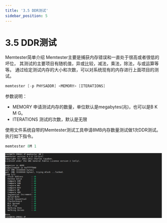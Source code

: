 ```yaml
---
title: '3.5 DDR测试'
sidebar_position: 5
---
```


# 3.5 DDR测试

Memtester简单介绍
Memtester主要是捕获内存错误和一直处于很高或者很低的坏位， 其测试的主要项目有随机值，异或比较，减法，乘法，除法，与或运算等等。 通过给定测试内存的大小和次数，可以对系统现有的内存进行上面项目的测试。
```c#
memtester [-p PHYSADDR] <MEMORY> [ITERATIONS]
```
参数说明：
+ MEMORY 申请测试内存的数量，单位默认是megabytes(兆)，也可以是B K M G。
+ ITERATIONS 测试的次数，默认是无限

使用文件系统自带的Memtester测试工具申请8MB内存数量测试做1次DDR测试。执行如下指令。
```c#
memtester 8M 1
```

![3.5.1](./img/3.5.1.png)








